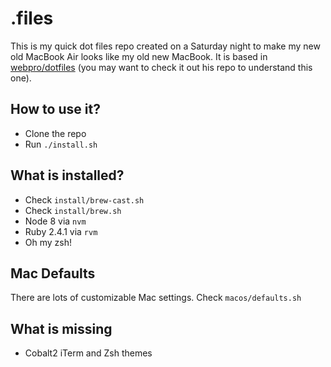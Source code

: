 # .files

This is my quick dot files repo created on a Saturday night to make my new old MacBook Air looks like my old new MacBook. It is based in [webpro/dotfiles](https://github.com/webpro/dotfiles/) (you may want to check it out his repo to understand this one).

## How to use it?

- Clone the repo
- Run `./install.sh`

## What is installed?

- Check `install/brew-cast.sh`
- Check `install/brew.sh`
- Node 8 via `nvm`
- Ruby 2.4.1 via `rvm`
- Oh my zsh!

## Mac Defaults

There are lots of customizable Mac settings. Check `macos/defaults.sh`

## What is missing

- Cobalt2 iTerm and Zsh themes

